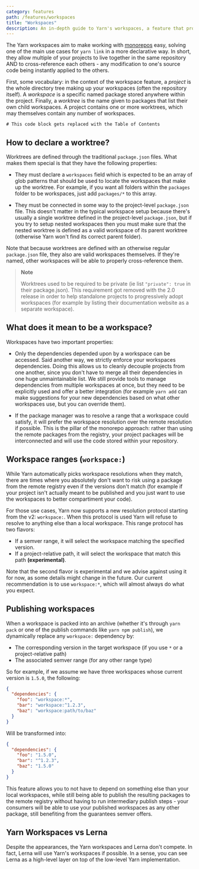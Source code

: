 ```yaml
---
category: features
path: /features/workspaces
title: "Workspaces"
description: An in-depth guide to Yarn's workspaces, a feature that provides an easy way to store multiple packages inside the same project.
---
```


The Yarn workspaces aim to make working with [monorepos](/advanced/lexicon#monorepository) easy, solving one of the main use cases for `yarn link` in a more declarative way. In short, they allow multiple of your projects to live together in the same repository AND to cross-reference each others - any modification to one's source code being instantly applied to the others.

First, some vocabulary: in the context of the workspace feature, a *project* is the whole directory tree making up your workspaces (often the repository itself). A *workspace* is a specific named package stored anywhere within the project. Finally, a *worktree* is the name given to packages that list their own child workspaces. A project contains one or more worktrees, which may themselves contain any number of workspaces.

```toc
# This code block gets replaced with the Table of Contents
```

## How to declare a worktree?

Worktrees are defined through the traditional `package.json` files. What makes them special is that they have the following properties:

- They must declare a `workspaces` field which is expected to be an array of glob patterns that should be used to locate the workspaces that make up the worktree. For example, if you want all folders within the `packages` folder to be workspaces, just add `packages/*` to this array.

- They must be connected in some way to the project-level `package.json` file. This doesn't matter in the typical workspace setup because there's usually a single worktree defined in the project-level `package.json`, but if you try to setup nested workspaces then you must make sure that the nested worktree is defined as a valid workspace of its parent worktree (otherwise Yarn won't find its correct parent folder).

Note that because worktrees are defined with an otherwise regular `package.json` file, they also are valid workspaces themselves. If they're named, other workspaces will be able to properly cross-reference them.

> **Note**
>
> Worktrees used to be required to be private (ie list `"private": true` in their package.json). This requirement got removed with the 2.0 release in order to help standalone projects to progressively adopt workspaces (for example by listing their documentation website as a separate workspace).

## What does it mean to be a workspace?

Workspaces have two important properties:

- Only the dependencies depended upon by a workspace can be accessed. Said another way, we strictly enforce your workspaces dependencies. Doing this allows us to cleanly decouple projects from one another, since you don't have to merge all their dependencies in one huge unmaintainable list. We still provide tools to manage dependencies from multiple workspaces at once, but they need to be explicitly used and offer a better integration (for example `yarn add` can make suggestions for your new dependencies based on what other workspaces use, but you can override them).

- If the package manager was to resolve a range that a workspace could satisfy, it will prefer the workspace resolution over the remote resolution if possible. This is the pillar of the monorepo approach: rather than using the remote packages from the registry, your project packages will be interconnected and will use the code stored within your repository.

## Workspace ranges (`workspace:`)

While Yarn automatically picks workspace resolutions when they match, there are times where you absolutely don't want to risk using a package from the remote registry even if the versions don't match (for example if your project isn't actually meant to be published and you just want to use the workspaces to better compartiment your code).

For those use cases, Yarn now supports a new resolution protocol starting from the v2: `workspace:`. When this protocol is used Yarn will refuse to resolve to anything else than a local workspace. This range protocol has two flavors:

  - If a semver range, it will select the workspace matching the specified version.
  - If a project-relative path, it will select the workspace that match this path **(experimental)**.

Note that the second flavor is experimental and we advise against using it for now, as some details might change in the future. Our current recommendation is to use `workspace:*`, which will almost always do what you expect.

## Publishing workspaces

When a workspace is packed into an archive (whether it's through `yarn pack` or one of the publish commands like `yarn npm publish`), we dynamically replace any `workspace:` dependency by:

  - The corresponding version in the target workspace (if you use `*` or a project-relative path)
  - The associated semver range (for any other range type)

So for example, if we assume we have three workspaces whose current version is `1.5.0`, the following:

```json
{
  "dependencies": {
    "foo": "workspace:*",
    "bar": "workspace:^1.2.3",
    "baz": "workspace:path/to/baz"
  }
}
```

Will be transformed into:

```json
{
  "dependencies": {
    "foo": "1.5.0",
    "bar": "^1.2.3",
    "baz": "1.5.0"
  }
}
```

This feature allows you to not have to depend on something else than your local workspaces, while still being able to publish the resulting packages to the remote registry without having to run intermediary publish steps - your consumers will be able to use your published workspaces as any other package, still benefiting from the guarantees semver offers.

## Yarn Workspaces vs Lerna

Despite the appearances, the Yarn workspaces and Lerna don't compete. In fact, Lerna will use Yarn's workspaces if possible. In a sense, you can see Lerna as a high-level layer on top of the low-level Yarn implementation.
